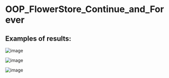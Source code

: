 # OOP_FlowerStore_Continue_and_Forever

## Examples of results:

![image](https://user-images.githubusercontent.com/91615606/212506153-d3d13266-1d07-4a23-9726-db75ecf8a733.png)

![image](https://user-images.githubusercontent.com/91615606/212506271-389510e0-ffed-427b-a258-97d33683810f.png)

![image](https://user-images.githubusercontent.com/91615606/212506396-4ffddff8-1ad7-41c3-85cf-8b38957d7585.png)
